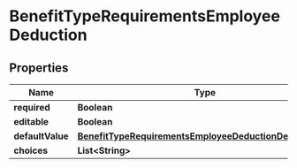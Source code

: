 

# BenefitTypeRequirementsEmployeeDeduction



## Properties

| Name | Type | Description | Notes |
|------------ | ------------- | ------------- | -------------|
|**required** | **Boolean** |  |  [optional] |
|**editable** | **Boolean** |  |  [optional] |
|**defaultValue** | [**BenefitTypeRequirementsEmployeeDeductionDefaultValue**](BenefitTypeRequirementsEmployeeDeductionDefaultValue.md) |  |  [optional] |
|**choices** | **List&lt;String&gt;** |  |  [optional] |



